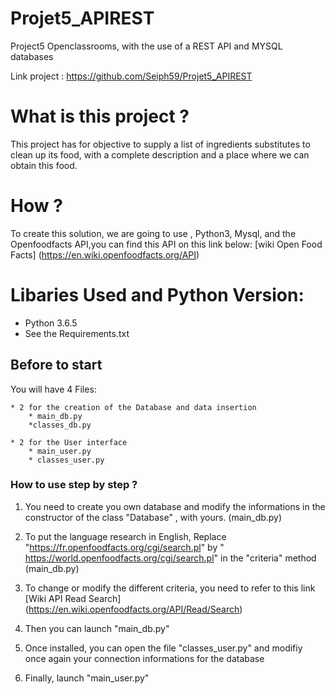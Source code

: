 # Projet5_APIREST
Project5 Openclassrooms, with the use of a REST API and MYSQL databases


Link project : https://github.com/Seiph59/Projet5_APIREST 

# What is this project ? 

This project has for objective to supply a list of ingredients substitutes to clean up its food, with a complete description and a place where we can obtain this food.

#  How ? 
To create this solution, we are going to use , Python3, Mysql, and the Openfoodfacts API,you can find this API on this link below: 
[wiki Open Food Facts] (https://en.wiki.openfoodfacts.org/API)

# Libaries Used and Python Version: 

* Python 3.6.5
* See the Requirements.txt

## Before to start

You will have 4 Files:

	* 2 for the creation of the Database and data insertion
		* main_db.py
		*classes_db.py

	* 2 for the User interface
		* main_user.py
		* classes_user.py

### How to use step by step ? 

1. You need to create you own database and modify the informations in the constructor of  the class "Database" , with yours. (main_db.py)

2. To put the language research in English, Replace "https://fr.openfoodfacts.org/cgi/search.pl" by " https://world.openfoodfacts.org/cgi/search.pl" in the "criteria" method  (main_db.py)

3. To change or modify the different criteria, you need to refer to this link [Wiki API Read Search] (https://en.wiki.openfoodfacts.org/API/Read/Search)

4. Then you can launch "main_db.py"

5. Once installed, you can open the file "classes_user.py" and modifiy once again your connection informations for the database 

6. Finally, launch "main_user.py"